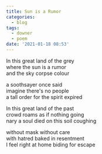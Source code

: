 ```yaml
---
title: Sun is a Rumor
categories:
  - blog
tags:
  - downer
  - poem
date: '2021-01-18 08:53'
---
```


In this great land of the grey   
where the sun is a rumor  
and the sky corpse colour  


a soothsayer once said  
imagine there's no people  
a tall order for the spirit expired   


In this great land of the past    
crowd roams as if nothing going    
nary a soul died on this soil coughing  


without mask without care  
with hatred baked in resentment  
I feel right at home biding for escape    
